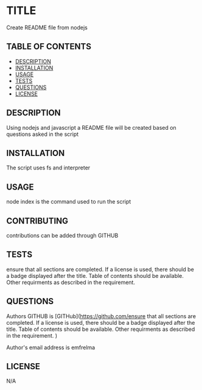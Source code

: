# TITLE
Create README file from nodejs

## TABLE OF CONTENTS
- [DESCRIPTION](#description)
- [INSTALLATION](#installation)
- [USAGE](#usage)
- [TESTS](#tests)
- [QUESTIONS](#questions)
- [LICENSE](#license) 

## DESCRIPTION
Using nodejs and javascript a README file will be created based on questions asked in the script

## INSTALLATION
 The script uses fs and interpreter

## USAGE
node index is the command used to run the script

## CONTRIBUTING
contributions can be added through GITHUB

## TESTS
ensure that all sections are completed.  If a license is used, there should be a badge displayed after the title.     Table of contents should be available.  Other requirments as described in the requirement. 

## QUESTIONS
Authors GITHUB is [GITHub](https://github.com/ensure that all sections are completed.  If a license is used, there should be a badge displayed after the title.     Table of contents should be available.  Other requirments as described in the requirement. ) 

Author's email address is emfrelma

## LICENSE
N/A

